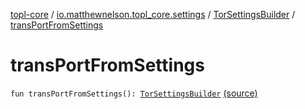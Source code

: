 [topl-core](../../index.md) / [io.matthewnelson.topl_core.settings](../index.md) / [TorSettingsBuilder](index.md) / [transPortFromSettings](./trans-port-from-settings.md)

# transPortFromSettings

`fun transPortFromSettings(): `[`TorSettingsBuilder`](index.md) [(source)](https://github.com/05nelsonm/TorOnionProxyLibrary-Android/blob/master/topl-core/src/main/java/io/matthewnelson/topl_core/settings/TorSettingsBuilder.kt#L619)
